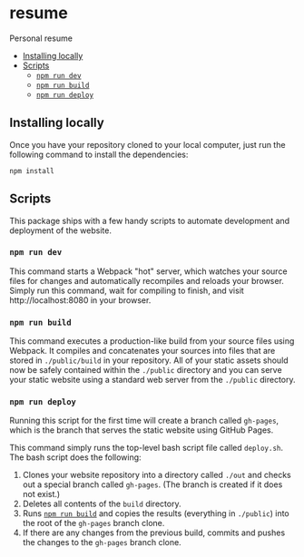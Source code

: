 # resume

Personal resume

* [Installing locally](#installing-locally)
* [Scripts](#scripts)
  * [`npm run dev`](#npm-run-dev)
  * [`npm run build`](#npm-run-build)
  * [`npm run deploy`](#npm-run-deploy)

## Installing locally

Once you have your repository cloned to your local computer, just run the following command to install the dependencies:

```
npm install
```

## Scripts

This package ships with a few handy scripts to automate development and deployment of the website.

### `npm run dev`

This command starts a Webpack "hot" server, which watches your source files for changes and automatically recompiles and reloads your browser. Simply run this command, wait for compiling to finish, and visit http://localhost:8080 in your browser.

### `npm run build`

This command executes a production-like build from your source files using Webpack. It compiles and concatenates your sources into files that are stored in `./public/build` in your repository. All of your static assets should now be safely contained within the `./public` directory and you can serve your static website using a standard web server from the `./public` directory.

### `npm run deploy`

Running this script for the first time will create a branch called `gh-pages`, which is the branch that serves the static website using GitHub Pages.

This command simply runs the top-level bash script file called `deploy.sh`. The bash script does the following:

1. Clones your website repository into a directory called `./out` and checks out a special branch called `gh-pages`. (The branch is created if it does not exist.)
1. Deletes all contents of the `build` directory.
1. Runs [`npm run build`](#npm-run-build) and copies the results (everything in `./public`) into the root of the `gh-pages` branch clone.
1. If there are any changes from the previous build, commits and pushes the changes to the `gh-pages` branch clone.
